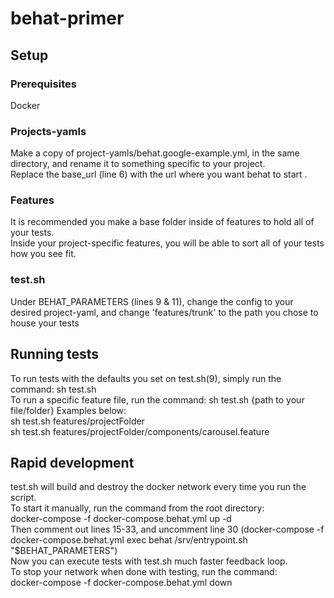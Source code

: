 # behat-primer

## Setup
### Prerequisites
Docker
### Projects-yamls
Make a copy of project-yamls/behat.google-example.yml, in the same directory, and rename it to something specific to your project.  
Replace the base_url (line 6) with the url where you want behat to start . 
### Features
It is recommended you make a base folder inside of features to hold all of your tests.  
Inside your project-specific features, you will be able to sort all of your tests how you see fit.  
### test.sh
Under BEHAT_PARAMETERS (lines 9 & 11), change the config to your desired project-yaml, and change 'features/trunk' to the path you chose to house your tests
## Running tests
To run tests with the defaults you set on test.sh(9), simply run the command: sh test.sh  
To run a specific feature file, run the command: sh test.sh {path to your file/folder}
Examples below:  
    sh test.sh features/projectFolder  
    sh test.sh features/projectFolder/components/carousel.feature  

## Rapid development
test.sh will build and destroy the docker network every time you run the script.  
To start it manually, run the command from the root directory:  
docker-compose -f docker-compose.behat.yml up -d  
Then comment out lines 15-33, and uncomment line 30 (docker-compose -f docker-compose.behat.yml exec behat /srv/entrypoint.sh "$BEHAT_PARAMETERS")  
Now you can execute tests with test.sh much faster feedback loop.  
To stop your network when done with testing, run the command:  
docker-compose -f docker-compose.behat.yml down
